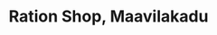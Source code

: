 ---
title: "Ration Shop, Maavilakadu"
url: /trivandrum/ration-shop-maavilakadu/
shop: Lebensmittel
---